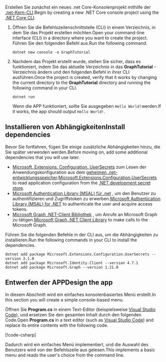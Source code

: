 <!-- markdownlint-disable MD002 MD041 -->

<span data-ttu-id="f9ca8-101">Erstellen Sie zunächst ein neues .net Core-Konsolenprojekt mithilfe der [.net-Kern-CLI](/dotnet/core/tools/?tabs=netcore2x).</span><span class="sxs-lookup"><span data-stu-id="f9ca8-101">Begin by creating a new .NET Core console project using the [.NET Core CLI](/dotnet/core/tools/?tabs=netcore2x).</span></span>

1. <span data-ttu-id="f9ca8-102">Öffnen Sie die Befehlszeilenschnittstelle (CLI) in einem Verzeichnis, in dem Sie das Projekt erstellen möchten.</span><span class="sxs-lookup"><span data-stu-id="f9ca8-102">Open your command-line interface (CLI) in a directory where you want to create the project.</span></span> <span data-ttu-id="f9ca8-103">Führen Sie den folgenden Befehl aus.</span><span class="sxs-lookup"><span data-stu-id="f9ca8-103">Run the following command.</span></span>

    ```Shell
    dotnet new console -o GraphTutorial
    ```

1. <span data-ttu-id="f9ca8-104">Nachdem das Projekt erstellt wurde, stellen Sie sicher, dass es funktioniert, indem Sie das aktuelle Verzeichnis in das **GraphTutorial** -Verzeichnis ändern und den folgenden Befehl in ihrer CLI ausführen.</span><span class="sxs-lookup"><span data-stu-id="f9ca8-104">Once the project is created, verify that it works by changing the current directory to the **GraphTutorial** directory and running the following command in your CLI.</span></span>

    ```Shell
    dotnet run
    ```

    <span data-ttu-id="f9ca8-105">Wenn die APP funktioniert, sollte Sie ausgegeben `Hello World!`werden.</span><span class="sxs-lookup"><span data-stu-id="f9ca8-105">If it works, the app should output `Hello World!`.</span></span>

## <a name="install-dependencies"></a><span data-ttu-id="f9ca8-106">Installieren von Abhängigkeiten</span><span class="sxs-lookup"><span data-stu-id="f9ca8-106">Install dependencies</span></span>

<span data-ttu-id="f9ca8-107">Bevor Sie fortfahren, fügen Sie einige zusätzliche Abhängigkeiten hinzu, die Sie später verwenden werden.</span><span class="sxs-lookup"><span data-stu-id="f9ca8-107">Before moving on, add some additional dependencies that you will use later.</span></span>

- <span data-ttu-id="f9ca8-108">[Microsoft. Extensions. Configuration. UserSecrets](https://github.com/aspnet/extensions) zum Lesen der Anwendungskonfiguration aus dem [geheimen .net-entwicklungsspeicher](https://docs.microsoft.com/aspnet/core/security/app-secrets).</span><span class="sxs-lookup"><span data-stu-id="f9ca8-108">[Microsoft.Extensions.Configuration.UserSecrets](https://github.com/aspnet/extensions) to read application configuration from the [.NET development secret store](https://docs.microsoft.com/aspnet/core/security/app-secrets).</span></span>
- <span data-ttu-id="f9ca8-109">[Microsoft Authentication Library (MSAL) für .net](https://github.com/AzureAD/microsoft-authentication-library-for-dotnet) , um den Benutzer zu authentifizieren und Zugriffstoken zu erwerben.</span><span class="sxs-lookup"><span data-stu-id="f9ca8-109">[Microsoft Authentication Library (MSAL) for .NET](https://github.com/AzureAD/microsoft-authentication-library-for-dotnet) to authenticate the user and acquire access tokens.</span></span>
- <span data-ttu-id="f9ca8-110">[Microsoft Graph .NET-Client Bibliothek](https://github.com/microsoftgraph/msgraph-sdk-dotnet) , um Anrufe an Microsoft Graph zu tätigen.</span><span class="sxs-lookup"><span data-stu-id="f9ca8-110">[Microsoft Graph .NET Client Library](https://github.com/microsoftgraph/msgraph-sdk-dotnet) to make calls to the Microsoft Graph.</span></span>

<span data-ttu-id="f9ca8-111">Führen Sie die folgenden Befehle in der CLI aus, um die Abhängigkeiten zu installieren.</span><span class="sxs-lookup"><span data-stu-id="f9ca8-111">Run the following commands in your CLI to install the dependencies.</span></span>

```Shell
dotnet add package Microsoft.Extensions.Configuration.UserSecrets --version 3.1.0
dotnet add package Microsoft.Identity.Client --version 4.7.1
dotnet add package Microsoft.Graph --version 1.21.0
```

## <a name="design-the-app"></a><span data-ttu-id="f9ca8-112">Entwerfen der APP</span><span class="sxs-lookup"><span data-stu-id="f9ca8-112">Design the app</span></span>

<span data-ttu-id="f9ca8-113">In diesem Abschnitt wird ein einfaches konsolenbasiertes Menü erstellt.</span><span class="sxs-lookup"><span data-stu-id="f9ca8-113">In this section you will create a simple console-based menu.</span></span>

<span data-ttu-id="f9ca8-114">Öffnen Sie **Program.cs** in einem Text-Editor (beispielsweise [Visual Studio Code](https://code.visualstudio.com/)), und ersetzen Sie den gesamten Inhalt durch den folgenden Code.</span><span class="sxs-lookup"><span data-stu-id="f9ca8-114">Open **Program.cs** in a text editor (such as [Visual Studio Code](https://code.visualstudio.com/)) and replace its entire contents with the following code.</span></span>

[!code-csharp[](../demos/01-create-app/GraphTutorial/Program.cs)]

<span data-ttu-id="f9ca8-115">Dadurch wird ein einfaches Menü implementiert, und die Auswahl des Benutzers wird von der Befehlszeile aus gelesen.</span><span class="sxs-lookup"><span data-stu-id="f9ca8-115">This implements a basic menu and reads the user's choice from the command line.</span></span>
